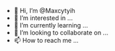 - 👋 Hi, I’m @Maxcytyih
- 👀 I’m interested in ...
- 🌱 I’m currently learning ...
- 💞️ I’m looking to collaborate on ...
- 📫 How to reach me ...

<!---
Maxcytyih/Maxcytyih is a ✨ special ✨ repository because its `README.md` (this file) appears on your GitHub profile.
You can click the Preview link to take a look at your changes.
--->
